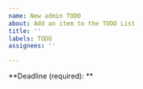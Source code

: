 ```yaml
---
name: New admin TODO
about: Add an item to the TODO List
title: ''
labels: TODO
assignees: ''

---
```


**Deadline (required): **
